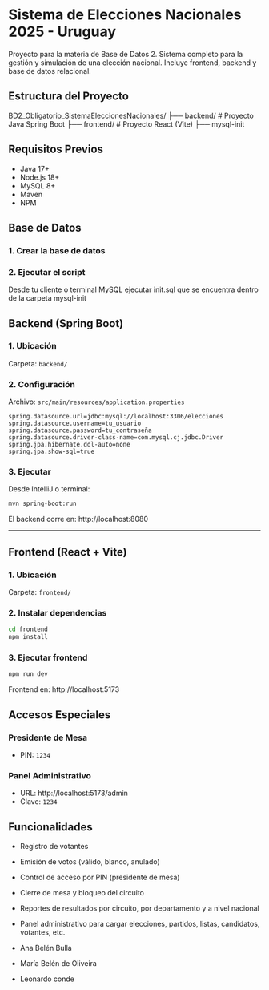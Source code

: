 
# Sistema de Elecciones Nacionales 2025 - Uruguay

Proyecto para la materia de Base de Datos 2.
Sistema completo para la gestión y simulación de una elección nacional. Incluye frontend, backend y base de datos relacional.

## Estructura del Proyecto

BD2\_Obligatorio\_SistemaEleccionesNacionales/
├── backend/               # Proyecto Java Spring Boot
├── frontend/              # Proyecto React (Vite)
├── mysql-init


## Requisitos Previos

- Java 17+
- Node.js 18+
- MySQL 8+
- Maven
- NPM

## Base de Datos

### 1. Crear la base de datos

### 2. Ejecutar el script

Desde tu cliente o terminal MySQL ejecutar init.sql que se encuentra dentro de la carpeta mysql-init

## Backend (Spring Boot)

### 1. Ubicación

Carpeta: `backend/`

### 2. Configuración

Archivo: `src/main/resources/application.properties`

```properties
spring.datasource.url=jdbc:mysql://localhost:3306/elecciones
spring.datasource.username=tu_usuario
spring.datasource.password=tu_contraseña
spring.datasource.driver-class-name=com.mysql.cj.jdbc.Driver
spring.jpa.hibernate.ddl-auto=none
spring.jpa.show-sql=true
```

### 3. Ejecutar

Desde IntelliJ o terminal:

```bash
mvn spring-boot:run
```

El backend corre en: http://localhost:8080

---

## Frontend (React + Vite)

### 1. Ubicación

Carpeta: `frontend/`

### 2. Instalar dependencias

```bash
cd frontend
npm install
```

### 3. Ejecutar frontend

```bash
npm run dev
```

Frontend en: http://localhost:5173


## Accesos Especiales

### Presidente de Mesa

* PIN: `1234`

### Panel Administrativo

* URL: http://localhost:5173/admin
* Clave: `1234`

## Funcionalidades

* Registro de votantes
* Emisión de votos (válido, blanco, anulado)
* Control de acceso por PIN (presidente de mesa)
* Cierre de mesa y bloqueo del circuito
* Reportes de resultados por circuito, por departamento y a nivel nacional
* Panel administrativo para cargar elecciones, partidos, listas, candidatos, votantes, etc.




* Ana Belén Bulla
* María Belén de Oliveira
* Leonardo conde
